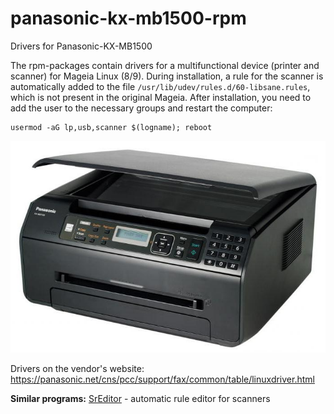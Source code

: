 # panasonic-kx-mb1500-rpm
Drivers for Panasonic-KX-MB1500

The rpm-packages contain drivers for a multifunctional device (printer and scanner) for Mageia Linux (8/9). During installation, a rule for the scanner is automatically added to the file `/usr/lib/udev/rules.d/60-libsane.rules`, which is not present in the original Mageia. After installation, you need to add the user to the necessary groups and restart the computer:
```
usermod -aG lp,usb,scanner $(logname); reboot
```
![](https://github.com/AKotov-dev/panasonic-kx-mb1500-rpm/blob/main/ScreenShot.jpg)

Drivers on the vendor's website: https://panasonic.net/cns/pcc/support/fax/common/table/linuxdriver.html  

**Similar programs:** [SrEditor](https://github.com/AKotov-dev/sreditor) - automatic rule editor for scanners
